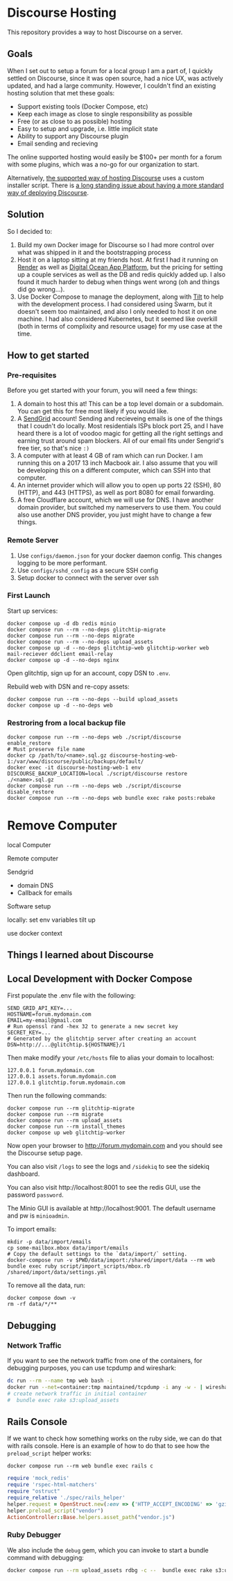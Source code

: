 # Discourse Hosting

This repository provides a way to host Discourse on a server.

## Goals

When I set out to setup a forum for a local group I am a part of, I quickly settled on Discourse, since it was open
source, had a nice UX, was actively updated, and had a large community. However, I couldn't find an existing
hosting solution that met these goals:

* Support existing tools (Docker Compose, etc)
* Keep each image as close to single responsibility as possible
* Free (or as close to as possible) hosting
* Easy to setup and upgrade, i.e. little implicit state
* Ability to support any Discourse plugin
* Email sending and recieving


The online supported hosting would easily be $100+ per month for a forum with some plugins, which was a no-go for our organization to start.

Alternatively, [the supported way of hosting Discourse](https://github.com/discourse/discourse/blob/main/docs/INSTALL-cloud.md) uses a custom installer script. There is [a long standing issue about having a more standard way of deploying Discourse](https://meta.discourse.org/t/can-discourse-ship-frequent-docker-images-that-do-not-need-to-be-bootstrapped/33205).


## Solution

So I decided to:

1. Build my own Docker image for Discourse so I had more control over what was shipped in it and the bootstrapping process
2. Host it on a laptop sitting at my friends host. At first I had it running on [Render](https://render.com/) as well as [Digital Ocean App Platform](https://www.digitalocean.com/products/app-platform), but the pricing for setting up a couple services as well as the DB and redis quickly added up. I also found it much harder to debug when things went wrong (oh and things did go wrong...).
3. Use Docker Compose to manage the deployment, along with [Tilt](https://tilt.dev/) to help with the development process. I had considered using Swarm, but it doesn't seem too maintained, and also I only needed to host it on one machine. I had also considered Kubernetes, but it seemed like overkill (both in terms of complixity and resource usage) for my use case at the time.



## How to get started

### Pre-requisites
Before you get started with your forum, you will need a few things:

1. A domain to host this at! This can be a top level domain or a subdomain. You can get this for free most likely if you would like.
2. A [SendGrid](https://sendgrid.com/) account! Sending and recieveing emails is one of the things that I coudn't do locally. Most residentials ISPs block port 25, and I have heard there is a lot of voodoo magic for getting all the right settings and earning trust around spam blockers. All of our email fits under Sengrid's free tier, so that's nice `:)`
3. A computer with at least 4 GB of ram which can run Docker. I am running this on a 2017 13 inch Macbook air. I also assume that you will be developing this on a different computer, which can SSH into that computer.
4. An internet provider which will allow you to open up ports 22 (SSH), 80 (HTTP), and 443 (HTTPS), as well as port 8080 for email forwarding.
5. A free Cloudflare account, which we will use for DNS. I have another domain provider, but switched my nameservers to use them. You could also use another DNS provider, you just might have to change a few things.

### Remote Server

1. Use `configs/daemon.json` for your docker daemon config. This changes logging to be more performant.
2. Use `configs/sshd_config` as a secure SSH config
3. Setup docker to connect with the server over ssh


### First Launch

Start up services:

```shell
docker compose up -d db redis minio
docker compose run --rm --no-deps glitchtip-migrate
docker compose run --rm --no-deps migrate
docker compose run --rm --no-deps upload_assets
docker compose up -d --no-deps glitchtip-web glitchtip-worker web mail-reciever ddclient email-relay
docker compose up -d --no-deps nginx
```

Open glitchtip, sign up for an account, copy DSN to `.env`.

Rebuild web with DSN and re-copy assets:

```shell
docker compose run --rm --no-deps --build upload_assets
docker compose up -d --no-deps web
```


### Restroring from a local backup file

```shell
docker compose run --rm --no-deps web ./script/discourse enable_restore
# Must preserve file name
docker cp /path/to/<name>.sql.gz discourse-hosting-web-1:/var/www/discourse/public/backups/default/
docker exec -it discourse-hosting-web-1 env DISCOURSE_BACKUP_LOCATION=local ./script/discourse restore ./<name>.sql.gz
docker compose run --rm --no-deps web ./script/discourse disable_restore
docker compose run --rm --no-deps web bundle exec rake posts:rebake
```

# Remove Computer


local Computer

Remote computer

Sendgrid
- domain DNS
- Callback for emails


Software setup

locally: set env variables
tilt up

use docker context






## Things I learned about Discourse


## Local Development with Docker Compose

First populate the .env file with the following:

```shell
SEND_GRID_API_KEY=...
HOSTNAME=forum.mydomain.com
EMAIL=my-email@gmail.com
# Run openssl rand -hex 32 to generate a new secret key
SECRET_KEY=...
# Generated by the glitchtip server after creating an account
DSN=http://...@glitchtip.${HOSTNAME}/1
```

Then make modify your `/etc/hosts` file to alias your domain to localhost:

```shell
127.0.0.1 forum.mydomain.com
127.0.0.1 assets.forum.mydomain.com
127.0.0.1 glitchtip.forum.mydomain.com
```

Then run the following commands:


```shell
docker compose run --rm glitchtip-migrate
docker compose run --rm migrate
docker compose run --rm upload_assets
docker compose run --rm install_themes
docker compose up web glitchtip-worker
```


Now open your browser to http://forum.mydomain.com and you should see the Discourse setup page.

You can also visit `/logs` to see the logs and `/sidekiq` to see the sidekiq dashboard.

You can also visit http://localhost:8001 to see the redis GUI, use the password `password`.

The Minio GUI is available at http://localhost:9001. The default username and pw is `minioadmin`.

To import emails:

```shell
mkdir -p data/import/emails
cp some-mailbox.mbox data/import/emails
# Copy the default settings to the `data/import/` setting.
docker-compose run -v $PWD/data/import:/shared/import/data --rm web bundle exec ruby script/import_scripts/mbox.rb /shared/import/data/settings.yml
```

To remove all the data, run:

```shell
docker compose down -v
rm -rf data/*/**
```


## Debugging

### Network Traffic

If you want to see the network traffic from one of the containers, for debugging purposes, you can use tcpdump and wireshark:

```bash
dc run --rm --name tmp web bash -i
docker run --net=container:tmp maintained/tcpdump -i any -w - | wireshark -k -i -
# create network traffic in initial container
#  bundle exec rake s3:upload_assets
```

## Rails Console

If we want to check how something works on the ruby side, we can do that with rails console. Here is an example of how to do that
to see how the `preload_script` helper works:

```shell
docker compose run --rm web bundle exec rails c
```


```ruby
require 'mock_redis'
require 'rspec-html-matchers'
require "ostruct"
require_relative './spec/rails_helper'
helper.request = OpenStruct.new(:env => {'HTTP_ACCEPT_ENCODING' => 'gzip, deflate'})
helper.preload_script("vendor")
ActionController::Base.helpers.asset_path("vendor.js")
```

### Ruby Debugger

We also include the `debug` gem, which you can invoke to start a bundle command with debugging:

```bash
docker compose run --rm upload_assets rdbg -c --  bundle exec rake s3:upload_assets
```
